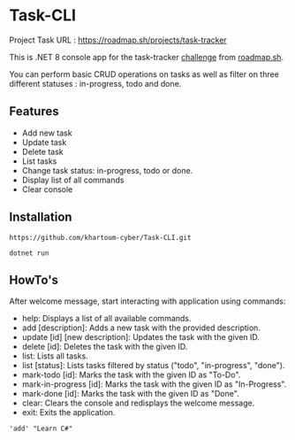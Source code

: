 # Task-CLI

Project Task URL : https://roadmap.sh/projects/task-tracker

This is .NET 8 console app for the task-tracker [challenge](https://roadmap.sh/projects/task-tracker) from [roadmap.sh](https://roadmap.sh/).

You can perform basic CRUD operations on tasks as well as filter on three different statuses : in-progress, todo and done.

## Features

+ Add new task
+ Update task
+ Delete task
+ List tasks
+ Change task status: in-progress, todo or done.
+ Display list of all commands
+ Clear console

## Installation
```
https://github.com/khartoum-cyber/Task-CLI.git
```
```
dotnet run
```

## HowTo's

After welcome message, start interacting with application using commands:

+ help: Displays a list of all available commands.
+ add [description]: Adds a new task with the provided description.
+ update [id] [new description]: Updates the task with the given ID.
+ delete [id]: Deletes the task with the given ID.
+ list: Lists all tasks.
+ list [status]: Lists tasks filtered by status ("todo", "in-progress", "done").
+ mark-todo [id]: Marks the task with the given ID as "To-Do".
+ mark-in-progress [id]: Marks the task with the given ID as "In-Progress".
+ mark-done [id]: Marks the task with the given ID as "Done".
+ clear: Clears the console and redisplays the welcome message.
+ exit: Exits the application.

```
'add' "Learn C#"
```
